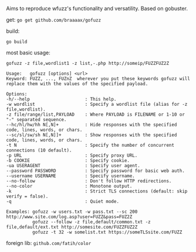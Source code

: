 Aims to reproduce wfuzz's functionality and versatility. Based on gobuster.

get:
`go get github.com/braaaax/gofuzz`

build:

`go build`

most basic usage:

`gofuzz -z file,wordlist1 -z list,-.php http://someip/FUZZFUZ2Z`


```
Usage:   gofuzz [options] <url>
Keyword: FUZZ, ..., FUZnZ  wherever you put these keywords gofuzz will replace them with the values of the specified payload.

Options:
-h/--help                     : This help.
-w wordlist                   : Specify a wordlist file (alias for -z file,wordlist).
-z file/range/list,PAYLOAD    : Where PAYLOAD is FILENAME or 1-10 or "-" separated sequence.
--hc/hl/hw/hh N[,N]+          : Hide responses with the specified code, lines, words, or chars.
--sc/sl/sw/sh N[,N]]+         : Show responses with the specified code, lines, words, or chars.
-t N                          : Specify the number of concurrent connections (10 default).
-p URL                        : Specify proxy URL.
-b COOKIE                     : Specify cookie.
-ua USERAGENT                 : Specify user agent.
--password PASSWORD           : Specify password for basic web auth.
--username USERNAME           : Specify username.
--no-follow                   : Don't follow HTTP redirections.
--no-color                    : Monotone output.
-k                            : Strict TLS connections (default: skip verify = false).
-q                            : Quiet mode.

Examples: gofuzz -w users.txt -w pass.txt --sc 200 http://www.site.com/log.asp?user=FUZZ&pass=FUZ2Z
          gofuzz --follow -z file,default/common.txt -z file,default/ext.txt http://somesite.com/FUZZFUZ2Z
          gofuzz -t 32 -w somelist.txt https://someTLSsite.com/FUZZ
```

foreign lib: 
`github.com/fatih/color`
